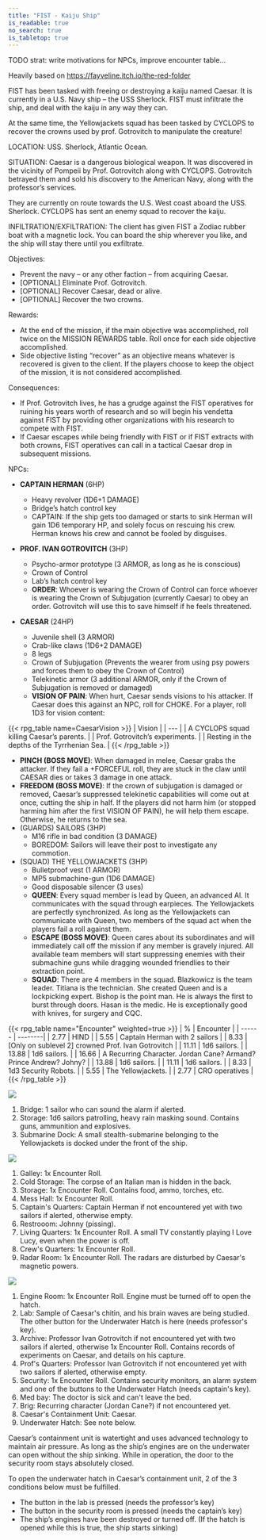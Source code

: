 ```yaml
---
title: "FIST - Kaiju Ship"
is_readable: true
no_search: true
is_tabletop: true
---
```


TODO strat: write motivations for NPCs, improve encounter table...

Heavily based on https://fayveline.itch.io/the-red-folder

FIST has been tasked with freeing or destroying a kaiju named Caesar. It is currently in a U.S. Navy ship – the USS Sherlock. FIST must infiltrate the ship, and deal with the kaiju in any way they can.

At the same time, the Yellowjackets squad has been tasked by CYCLOPS to recover the crowns used by prof. Gotrovitch to manipulate the creature!

<!--more-->

LOCATION: USS. Sherlock, Atlantic Ocean.

SITUATION: Caesar is a dangerous biological weapon. It was discovered in the vicinity of Pompeii by Prof. Gotrovitch along with CYCLOPS. Gotrovitch betrayed them and sold his discovery to the American Navy, along with the professor’s services.

They are currently on route towards the U.S. West coast aboard the USS. Sherlock. CYCLOPS has sent an enemy squad to recover the kaiju.

INFILTRATION/EXFILTRATION: The client has given FIST a Zodiac rubber boat with a magnetic lock. You can board the ship wherever you like, and the ship will stay there until you exfiltrate.

Objectives:
- Prevent the navy – or any other faction – from acquiring Caesar.
- [OPTIONAL] Eliminate Prof. Gotrovitch.
- [OPTIONAL] Recover Caesar, dead or alive.
- [OPTIONAL] Recover the two crowns.

Rewards:
- At the end of the mission, if the main objective was accomplished, roll twice on the MISSION REWARDS table. Roll once for each side objective accomplished.
- Side objective listing “recover” as an objective means whatever is recovered is given to the client. If the players choose to keep the object of the mission, it is not considered accomplished.

Consequences:
- If Prof. Gotrovitch lives, he has a grudge against the FIST operatives for ruining his years worth of research and so will begin his vendetta against FIST by providing other organizations with his research to compete with FIST.
- If Caesar escapes while being friendly with FIST or if FIST extracts with both crowns, FIST operatives can call in a tactical Caesar drop in subsequent missions. 

NPCs:
- **CAPTAIN HERMAN** (6HP)
  - Heavy revolver (1D6+1 DAMAGE)
  - Bridge’s hatch control key
  - CAPTAIN: If the ship gets too damaged or starts to sink Herman will gain 1D6 temporary HP, and solely focus on rescuing his crew. Herman knows his crew and cannot be fooled by disguises.

- **PROF. IVAN GOTROVITCH** (3HP)
  - Psycho-armor prototype (3 ARMOR, as long as he is
conscious)
  - Crown of Control
  - Lab’s hatch control key
  - **ORDER**: Whoever is wearing the Crown of Control can force whoever is wearing the Crown of Subjugation (currently Caesar) to obey an order. Gotrovitch will use this to save himself if he feels threatened.

- **CAESAR** (24HP)
  - Juvenile shell (3 ARMOR)
  - Crab-like claws (1D6+2 DAMAGE)
  - 8 legs
  - Crown of Subjugation (Prevents the wearer from using psy powers and forces them to obey the Crown of Control)
  - Telekinetic armor (3 additional ARMOR, only if the Crown of Subjugation is removed or damaged)
  - **VISION OF PAIN**: When hurt, Caesar sends visions to his attacker. If Caesar does this against an NPC, roll for CHOKE. For a player, roll 1D3 for vision content:

{{< rpg_table name=CaesarVision >}}
| Vision |
| --- |
| A CYCLOPS squad killing Caesar’s parents. |
| Prof. Gotrovitch’s experiments. |
| Resting in the depths of the Tyrrhenian Sea. |
{{< /rpg_table >}}

  - **PINCH (BOSS MOVE)**: When damaged in melee, Caesar grabs the attacker. If they fail a +FORCEFUL roll, they are stuck in the claw until CAESAR dies or takes 3 damage in one attack.
  - **FREEDOM (BOSS MOVE)**: If the crown of subjugation is damaged or removed, Caesar’s suppressed telekinetic capabilities will come out at once, cutting the ship in half. If the players did not harm him (or stopped harming him after the first VISION OF PAIN), he will help them escape. Otherwise, he returns to the sea.
- (GUARDS) SAILORS (3HP)
  - M16 rifle in bad condition (3 DAMAGE)
  - BOREDOM: Sailors will leave their post to investigate any commotion.
- (SQUAD) THE YELLOWJACKETS (3HP)
  - Bulletproof vest (1 ARMOR)
  - MP5 submachine-gun (1D6 DAMAGE)
  - Good disposable silencer (3 uses)
  - **QUEEN**: Every squad member is lead by Queen, an advanced AI. It communicates with the squad through earpieces. The Yellowjackets are perfectly synchronized. As long as the Yellowjackets can communicate with Queen, two members of the squad act when the players fail a roll against them.
  - **ESCAPE (BOSS MOVE)**: Queen cares about its subordinates and will immediately call off the mission if any member is gravely injured. All available team members will start suppressing enemies with their submachine guns while dragging wounded friendlies to their extraction point.
  - **SQUAD**: There are 4 members in the squad. Blazkowicz is the team leader. Titiana is the technician. She created Queen and is a lockpicking expert. Bishop is the point man. He is always the first to burst through doors. Hasan is the medic. He is exceptionally good with knives, for surgery and CQC.

{{< rpg_table name="Encounter" weighted=true >}}
| % | Encounter |
| ------ | --------|
| 2.77 | HIND |
| 5.55 | Captain Herman with 2 sailors |
| 8.33 | [Only on sublevel 2] crowned Prof. Ivan Gotrovitch  |
| 11.11 | 1d6 sailors. |
| 13.88 | 1d6 sailors. |
| 16.66 | A Recurring Character. Jordan Cane? Armand? Prince Andrew? Johny? |
| 13.88 | 1d6 sailors. |
| 11.11 | 1d6 sailors. |
| 8.33 | 1d3 Security Robots. |
| 5.55 | The Yellowjackets. |
| 2.77 | CRO operatives |
{{< /rpg_table >}}

![](/img/tabletop/fist/ship_deck.png)

1. Bridge: 1 sailor who can sound the alarm if alerted. 
2. Storage: 1d6 sailors patrolling, heavy rain masking sound. Contains guns, ammunition and explosives.
3. Submarine Dock: A small stealth-submarine belonging to the Yellowjackets is docked under the front of the ship.

![](/img/tabletop/fist/ship_sublevel1.png)

1. Galley: 1x Encounter Roll.
2. Cold Storage: The corpse of an Italian man is hidden in the back.
3. Storage: 1x Encounter Roll. Contains food, ammo, torches, etc.
4. Mess Hall: 1x Encounter Roll.
5. Captain's Quarters: Captain Herman if not encountered yet with two sailors if alerted, otherwise empty.
6. Restrooom: Johnny (pissing).
7. Living Quarters: 1x Encounter Roll. A small TV constantly playing I Love Lucy, even when the power is off.
8. Crew's Quarters: 1x Encounter Roll. 
9. Radar Room: 1x Encounter Roll. The radars are disturbed by Caesar's magnetic powers.


![](/img/tabletop/fist/ship_sublevel2.png)

1. Engine Room: 1x Encounter Roll. Engine must be turned off to open the hatch.
2. Lab: Sample of Caesar's chitin, and his brain waves are being studied. The other button for the Underwater Hatch is here (needs professor's key).
3. Archive: Professor Ivan Gotrovitch if not encountered yet with two sailors if alerted, otherwise 1x Encounter Roll. Contains records of experiments on Caesar, and details on his capture.
4. Prof's Quarters: Professor Ivan Gotrovitch if not encountered yet with two sailors if alerted, otherwise empty.
5. Security: 1x Encounter Roll. Contains security monitors, an alarm system and one of the buttons to the Underwater Hatch (needs captain's key).
6. Med bay: The doctor is sick and can't leave the bed.
7. Brig: Recurring character (Jordan Cane?) if not encountered yet.
8. Caesar's Containment Unit: Caesar.
9. Underwater Hatch: See note below.

Caesar’s containment unit is watertight and uses advanced technology to maintain air pressure. As long as the ship’s engines are on the underwater can open without the ship sinking. While in operation, the door to the security room stays absolutely closed.

To open the underwater hatch in Caesar’s containment unit, 2 of the 3 conditions below must be fulfilled.
- The button in the lab is pressed (needs the professor’s key)
- The button in the security room is pressed (needs the captain’s key)
- The ship’s engines have been destroyed or turned off. (If the hatch is opened while this is true, the ship starts sinking)